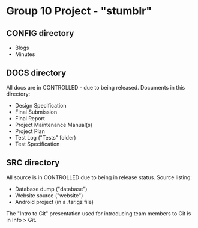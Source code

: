 Group 10 Project - "stumblr"
============================

CONFIG directory
----------------
  * Blogs
  * Minutes
  
DOCS directory
--------------
All docs are in CONTROLLED - due to being released. Documents in this directory:
  * Design Specification
  * Final Submission
  * Final Report
  * Project Maintenance Manual(s)
  * Project Plan
  * Test Log ("Tests" folder)
  * Test Specification
  
SRC directory
-------------
All source is in CONTROLLED due to being in release status. Source listing:
  * Database dump ("database")
  * Website source ("website")
  * Android project (in a .tar.gz file)
  
The "Intro to Git" presentation used for introducing team members to Git is in Info > Git.
